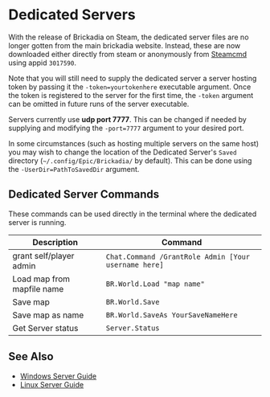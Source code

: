 # Dedicated Servers

With the release of Brickadia on Steam, the dedicated server files are no longer gotten from the main brickadia website.
Instead, these are now downloaded either directly from steam or anonymously from [Steamcmd](https://developer.valvesoftware.com/wiki/SteamCMD) using appid `3017590`.

Note that you will still need to supply the dedicated server a server hosting token by passing it the `-token=yourtokenhere` executable argument. Once the token is registered to the server for the first time, the `-token` argument can be omitted in future runs of the server executable. 

Servers currently use **udp port 7777**. This can be changed if needed by supplying and modifying the `-port=7777` argument to your desired port. 

In some circumstances (such as hosting multiple servers on the same host) you may wish to change the location of the Dedicated Server's `Saved` directory (`~/.config/Epic/Brickadia/` by default). This can be done using the `-UserDir=PathToSavedDir` argument.

## Dedicated Server Commands
These commands can be used directly in the terminal where the dedicated server is running. 


| Description | Command |
| ------------ | ------------- |
| grant self/player admin | `Chat.Command /GrantRole Admin [Your username here]` |
| Load map from mapfile name | `BR.World.Load "map name"` |
| Save map | `BR.World.Save` |
| Save map as name | `BR.World.SaveAs YourSaveNameHere` |
| Get Server status | `Server.Status` |


## See Also

- [Windows Server Guide](tutorials/windows-server-guide/guide.md)
- [Linux Server Guide](tutorials/linux-server-guide/guide.md)